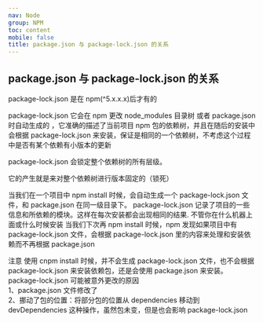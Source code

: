 ```yaml
---
nav: Node
group: NPM
toc: content
mobile: false
title: package.json 与 package-lock.json 的关系
---
```


## package.json 与 package-lock.json 的关系

package-lock.json 是在 npm(^5.x.x.x)后才有的

package-lock.json 它会在 npm 更改 node_modules 目录树 或者 package.json 时自动生成的 ，它准确的描述了当前项目 npm 包的依赖树，并且在随后的安装中会根据 package-lock.json 来安装，保证是相同的一个依赖树，不考虑这个过程中是否有某个依赖有小版本的更新

package-lock.json 会锁定整个依赖树的所有层级。

它的产生就是来对整个依赖树进行版本固定的（锁死）

当我们在一个项目中 npm install 时候，会自动生成一个 package-lock.json 文件，和 package.json 在同一级目录下。
package-lock.json 记录了项目的一些信息和所依赖的模块。这样在每次安装都会出现相同的结果. 不管你在什么机器上面或什么时候安装
当我们下次再 npm install 时候，npm 发现如果项目中有 package-lock.json 文件，会根据 package-lock.json 里的内容来处理和安装依赖而不再根据 package.json

注意
使用 cnpm install 时候，并不会生成 package-lock.json 文件，也不会根据 package-lock.json 来安装依赖包，还是会使用 package.json 来安装。<br/>
package-lock.json 可能被意外更改的原因<br/>
1、package.json 文件修改了<br/>
2、挪动了包的位置：将部分包的位置从 dependencies 移动到 devDependencies 这种操作，虽然包未变，但是也会影响 package-lock.json<br/>
